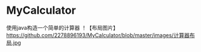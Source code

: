 # MyCalculator
使用java构造一个简单的计算器
！【布局图片】https://github.com/2278896193/MyCalculator/blob/master/images/计算器布局.jpg
